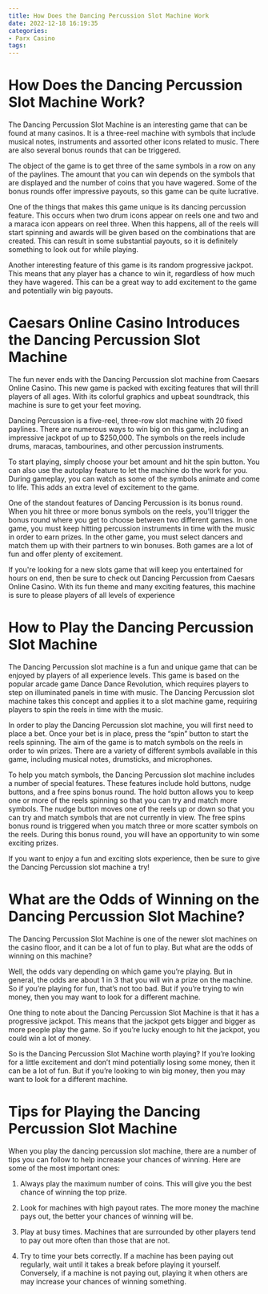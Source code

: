 ```yaml
---
title: How Does the Dancing Percussion Slot Machine Work 
date: 2022-12-18 16:19:35
categories:
- Parx Casino
tags:
---
```



#  How Does the Dancing Percussion Slot Machine Work? 

The Dancing Percussion Slot Machine is an interesting game that can be found at many casinos. It is a three-reel machine with symbols that include musical notes, instruments and assorted other icons related to music. There are also several bonus rounds that can be triggered.

The object of the game is to get three of the same symbols in a row on any of the paylines. The amount that you can win depends on the symbols that are displayed and the number of coins that you have wagered. Some of the bonus rounds offer impressive payouts, so this game can be quite lucrative.

One of the things that makes this game unique is its dancing percussion feature. This occurs when two drum icons appear on reels one and two and a maraca icon appears on reel three. When this happens, all of the reels will start spinning and awards will be given based on the combinations that are created. This can result in some substantial payouts, so it is definitely something to look out for while playing.

Another interesting feature of this game is its random progressive jackpot. This means that any player has a chance to win it, regardless of how much they have wagered. This can be a great way to add excitement to the game and potentially win big payouts.

#  Caesars Online Casino Introduces the Dancing Percussion Slot Machine 

The fun never ends with the Dancing Percussion slot machine from Caesars Online Casino. This new game is packed with exciting features that will thrill players of all ages. With its colorful graphics and upbeat soundtrack, this machine is sure to get your feet moving.

Dancing Percussion is a five-reel, three-row slot machine with 20 fixed paylines. There are numerous ways to win big on this game, including an impressive jackpot of up to $250,000. The symbols on the reels include drums, maracas, tambourines, and other percussion instruments.

To start playing, simply choose your bet amount and hit the spin button. You can also use the autoplay feature to let the machine do the work for you. During gameplay, you can watch as some of the symbols animate and come to life. This adds an extra level of excitement to the game.

One of the standout features of Dancing Percussion is its bonus round. When you hit three or more bonus symbols on the reels, you'll trigger the bonus round where you get to choose between two different games. In one game, you must keep hitting percussion instruments in time with the music in order to earn prizes. In the other game, you must select dancers and match them up with their partners to win bonuses. Both games are a lot of fun and offer plenty of excitement.

If you're looking for a new slots game that will keep you entertained for hours on end, then be sure to check out Dancing Percussion from Caesars Online Casino. With its fun theme and many exciting features, this machine is sure to please players of all levels of experience

#  How to Play the Dancing Percussion Slot Machine 

The Dancing Percussion slot machine is a fun and unique game that can be enjoyed by players of all experience levels. This game is based on the popular arcade game Dance Dance Revolution, which requires players to step on illuminated panels in time with music. The Dancing Percussion slot machine takes this concept and applies it to a slot machine game, requiring players to spin the reels in time with the music.

In order to play the Dancing Percussion slot machine, you will first need to place a bet. Once your bet is in place, press the “spin” button to start the reels spinning. The aim of the game is to match symbols on the reels in order to win prizes. There are a variety of different symbols available in this game, including musical notes, drumsticks, and microphones.

To help you match symbols, the Dancing Percussion slot machine includes a number of special features. These features include hold buttons, nudge buttons, and a free spins bonus round. The hold button allows you to keep one or more of the reels spinning so that you can try and match more symbols. The nudge button moves one of the reels up or down so that you can try and match symbols that are not currently in view. The free spins bonus round is triggered when you match three or more scatter symbols on the reels. During this bonus round, you will have an opportunity to win some exciting prizes.

If you want to enjoy a fun and exciting slots experience, then be sure to give the Dancing Percussion slot machine a try!

#  What are the Odds of Winning on the Dancing Percussion Slot Machine? 

The Dancing Percussion Slot Machine is one of the newer slot machines on the casino floor, and it can be a lot of fun to play. But what are the odds of winning on this machine?

Well, the odds vary depending on which game you’re playing. But in general, the odds are about 1 in 3 that you will win a prize on the machine. So if you’re playing for fun, that’s not too bad. But if you’re trying to win money, then you may want to look for a different machine.

One thing to note about the Dancing Percussion Slot Machine is that it has a progressive jackpot. This means that the jackpot gets bigger and bigger as more people play the game. So if you’re lucky enough to hit the jackpot, you could win a lot of money.

So is the Dancing Percussion Slot Machine worth playing? If you’re looking for a little excitement and don’t mind potentially losing some money, then it can be a lot of fun. But if you’re looking to win big money, then you may want to look for a different machine.

#  Tips for Playing the Dancing Percussion Slot Machine

When you play the dancing percussion slot machine, there are a number of tips you can follow to help increase your chances of winning. Here are some of the most important ones:

1. Always play the maximum number of coins. This will give you the best chance of winning the top prize.

2. Look for machines with high payout rates. The more money the machine pays out, the better your chances of winning will be.

3. Play at busy times. Machines that are surrounded by other players tend to pay out more often than those that are not.

4. Try to time your bets correctly. If a machine has been paying out regularly, wait until it takes a break before playing it yourself. Conversely, if a machine is not paying out, playing it when others are may increase your chances of winning something.